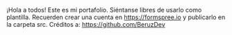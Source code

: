 ¡Hola a todos! Este es mi portafolio. Siéntanse libres de usarlo como plantilla. Recuerden crear una cuenta en https://formspree.io y publicarlo en la carpeta src.
Créditos a: https://github.com/BeruzDev